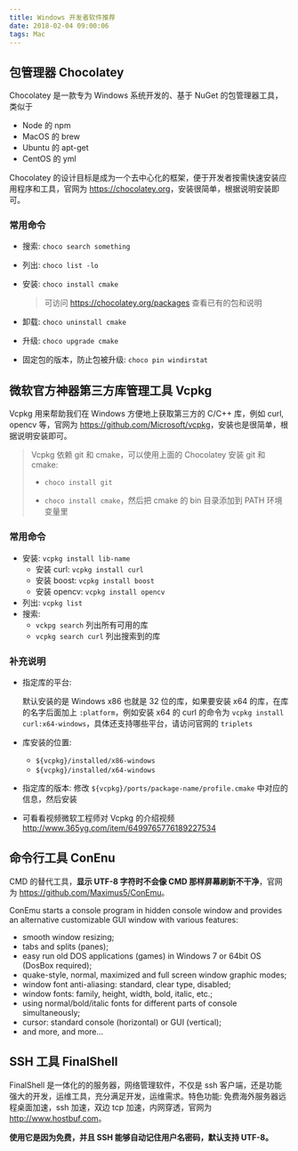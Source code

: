 ```yaml
---
title: Windows 开发者软件推荐
date: 2018-02-04 09:00:06
tags: Mac
---
```


## 包管理器 Chocolatey

Chocolatey 是一款专为 Windows 系统开发的、基于 NuGet 的包管理器工具，类似于 

* Node 的 npm
* MacOS 的 brew
* Ubuntu 的 apt-get
* CentOS 的 yml

Chocolatey 的设计目标是成为一个去中心化的框架，便于开发者按需快速安装应用程序和工具，官网为 <https://chocolatey.org>，安装很简单，根据说明安装即可。

### 常用命令

* 搜索: `choco search something`

* 列出: `choco list -lo`

* 安装: `choco install cmake`

  > 可访问 <https://chocolatey.org/packages> 查看已有的包和说明

* 卸载: `choco uninstall cmake`

* 升级: `choco upgrade cmake`

* 固定包的版本，防止包被升级: `choco pin windirstat` <!--more-->

## 微软官方神器第三方库管理工具 Vcpkg

Vcpkg 用来帮助我们在 Windows 方便地上获取第三方的 C/C++ 库，例如 curl, opencv 等，官网为 <https://github.com/Microsoft/vcpkg>，安装也是很简单，根据说明安装即可。

> Vcpkg 依赖 git 和 cmake，可以使用上面的 Chocolatey 安装 git 和 cmake: 
>
> * `choco install git`
>
>
> * `choco install cmake`，然后把 cmake 的 bin 目录添加到 PATH 环境变量里

### 常用命令

* 安装: `vcpkg install lib-name`
  * 安装 curl: `vcpkg install curl`
  * 安装 boost: `vcpkg install boost`
  * 安装 opencv: `vcpkg install opencv`
* 列出: `vcpkg list`
* 搜索:
  * `vckpg search`  列出所有可用的库
  * `vcpkg search curl` 列出搜索到的库

### 补充说明

* 指定库的平台:

  默认安装的是 Windows x86 也就是 32 位的库，如果要安装 x64 的库，在库的名字后面加上 `:platform`，例如安装 x64 的 curl 的命令为 `vcpkg install curl:x64-windows`，具体还支持哪些平台，请访问官网的 `triplets`

* 库安装的位置: 

  * `${vcpkg}/installed/x86-windows`
  * `${vcpkg}/installed/x64-windows`

* 指定库的版本: 修改 `${vcpkg}/ports/package-name/profile.cmake` 中对应的信息，然后安装

* 可看看视频微软工程师对 Vcpkg 的介绍视频 <http://www.365yg.com/item/6499765776189227534>

## 命令行工具 ConEnu

CMD 的替代工具，**显示 UTF-8 字符时不会像 CMD 那样屏幕刷新不干净**，官网为 <https://github.com/Maximus5/ConEmu>。

ConEmu starts a console program in hidden console window and provides an alternative customizable GUI window with various features:

* smooth window resizing;
* tabs and splits (panes);
* easy run old DOS applications (games) in Windows 7 or 64bit OS (DosBox required);
* quake-style, normal, maximized and full screen window graphic modes;
* window font anti-aliasing: standard, clear type, disabled;
* window fonts: family, height, width, bold, italic, etc.;
* using normal/bold/italic fonts for different parts of console simultaneously;
* cursor: standard console (horizontal) or GUI (vertical);
* and more, and more...

## SSH 工具 FinalShell

FinalShell 是一体化的的服务器，网络管理软件，不仅是 ssh 客户端，还是功能强大的开发，运维工具，充分满足开发，运维需求。特色功能: 免费海外服务器远程桌面加速，ssh 加速，双边 tcp 加速，内网穿透，官网为 <http://www.hostbuf.com>。

**使用它是因为免费，并且 SSH 能够自动记住用户名密码，默认支持 UTF-8。**

